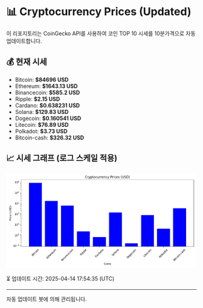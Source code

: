 
# 📊 Cryptocurrency Prices (Updated)

이 리포지토리는 CoinGecko API를 사용하여 코인 TOP 10 시세를 10분가격으로 자동 업데이트합니다.

## 💰 현재 시세
- Bitcoin: **$84696 USD**
- Ethereum: **$1643.13 USD**
- Binancecoin: **$585.2 USD**
- Ripple: **$2.15 USD**
- Cardano: **$0.638231 USD**
- Solana: **$129.83 USD**
- Dogecoin: **$0.160541 USD**
- Litecoin: **$76.89 USD**
- Polkadot: **$3.73 USD**
- Bitcoin-cash: **$326.32 USD**

## 📈 시세 그래프 (로그 스케일 적용)
![Crypto Prices](crypto_prices.png)

⏳ 업데이트 시간: 2025-04-14 17:54:35 (UTC)

---
자동 업데이트 봇에 의해 관리됩니다.
